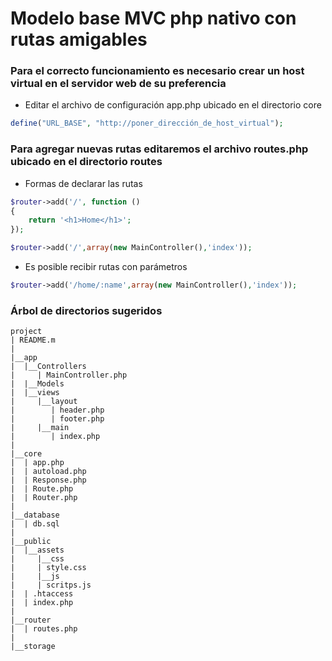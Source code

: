 # Modelo base MVC php nativo con rutas amigables

### Para el correcto funcionamiento es necesario crear un host virtual en el servidor web de su preferencia

- Editar el archivo de configuración app.php ubicado en el directorio core
 ```php
 define("URL_BASE", "http://poner_dirección_de_host_virtual");
 ```

### Para agregar nuevas rutas editaremos el archivo routes.php ubicado en el directorio routes

- Formas de declarar las rutas
``` php
$router->add('/', function ()
{
	return '<h1>Home</h1>';
});

$router->add('/',array(new MainController(),'index'));
```
- Es posible recibir rutas con parámetros
```php
$router->add('/home/:name',array(new MainController(),'index'));
```
### Árbol de directorios sugeridos

```
project
| README.m
|
|__app
|  |__Controllers
|     | MainController.php
|  |__Models
|  |__views
|     |__layout
|        | header.php
|        | footer.php
|     |__main
|        | index.php
|
|__core
|  | app.php
|  | autoload.php
|  | Response.php
|  | Route.php
|  | Router.php
|
|__database
|  | db.sql
|
|__public
|  |__assets
|     |__css
|     | style.css
|     |__js
|     | scritps.js
|  | .htaccess
|  | index.php
|
|__router
|  | routes.php
|
|__storage